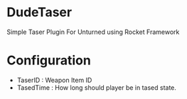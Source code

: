 # DudeTaser
Simple Taser Plugin For Unturned using Rocket Framework

# Configuration
- TaserID : Weapon Item ID
- TasedTime : How long should player be in tased state.

